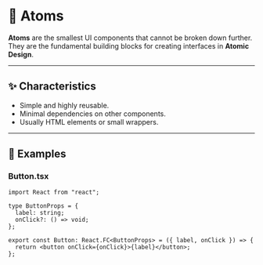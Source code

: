 # 🧩 Atoms

**Atoms** are the smallest UI components that cannot be broken down further.
They are the fundamental building blocks for creating interfaces in **Atomic Design**.

---

## ✨ Characteristics

- Simple and highly reusable.
- Minimal dependencies on other components.
- Usually HTML elements or small wrappers.

---

## 📌 Examples

### Button.tsx

```tsx
import React from "react";

type ButtonProps = {
  label: string;
  onClick?: () => void;
};

export const Button: React.FC<ButtonProps> = ({ label, onClick }) => {
  return <button onClick={onClick}>{label}</button>;
};
```
